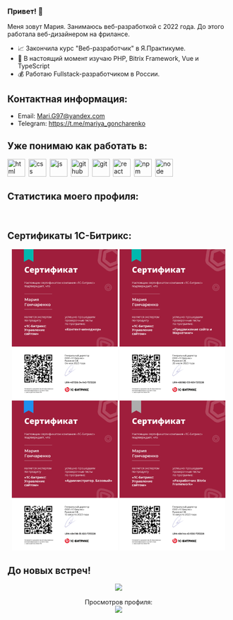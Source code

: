 
### Привет! 👋

Меня зовут Мария. Занимаюсь веб-разработкой с 2022 года. До этого работала веб-дизайнером на фрилансе.

- 📈 Закончила курс "Веб-разработчик" в Я.Практикуме.
- 🚀 В настоящий момент изучаю PHP, Bitrix Framework, Vue и TypeScript
- 💰 Работаю Fullstack-разработчиком в России.

## Контактная информация:

* Email: Mari.G97@yandex.com
* Telegram: https://t.me/mariya_goncharenko

## Уже понимаю как работать в:

<img src="https://cdn.jsdelivr.net/gh/devicons/devicon/icons/html5/html5-original.svg" title="html" width="40" height="40"/>&nbsp;
<img src="https://cdn.jsdelivr.net/gh/devicons/devicon/icons/css3/css3-original.svg" title="css" width="40" height="40"/>&nbsp;
<img src="https://cdn.jsdelivr.net/gh/devicons/devicon/icons/javascript/javascript-original.svg" title="js" width="40" height="40"/>&nbsp;
<img src="https://cdns.iconmonstr.com/wp-content/releases/preview/2012/240/iconmonstr-github-1.png" title="github" width="40" height="40"/>&nbsp;
<img src="https://cdn.jsdelivr.net/gh/devicons/devicon/icons/git/git-plain.svg" title="git" width="40" height="40"/>&nbsp;
<img src="https://cdn.jsdelivr.net/gh/devicons/devicon/icons/react/react-original.svg" title="react" width="40" height="40"/>&nbsp;
<img src="https://cdn.jsdelivr.net/gh/devicons/devicon/icons/npm/npm-original-wordmark.svg" title="npm" width="40" height="40"/>&nbsp; 
<img src="https://cdn.jsdelivr.net/gh/devicons/devicon/icons/nodejs/nodejs-original.svg" title="node" width="40" height="40"/>&nbsp;

## Статистика моего профиля:

<div id="stat" align="center">
    <img src="http://github-profile-summary-cards.vercel.app/api/cards/profile-details?username=mariya-goncharenko&theme=transparent&hide_border=true" alt=""/>
    <img src="http://github-profile-summary-cards.vercel.app/api/cards/most-commit-language?username=mariya-goncharenko&theme=transparent&hide_border=true" alt=""/>
    <img src="http://github-profile-summary-cards.vercel.app/api/cards/stats?username=mariya-goncharenko&theme=transparent&hide_border=true" alt=""/>
</div>

## Сертификаты 1С-Битрикс:

<div id="stat" align="center" gap="20">
    <img src="./img/km.jpg" alt="" width="240"/>
    <img src="./img/pm.jpg" alt="" width="240"/>
    <img src="./img/ab.jpg" alt="" width="240" />
    <img src="./img/BF.jpg" alt="" width="240" />
</div>


## До новых встреч!
<p align='center'>
  <img src='https://user-images.githubusercontent.com/5713670/87202985-820dcb80-c2b6-11ea-9f56-7ec461c497c3.gif' width='200'>
</p>
<p align="center"> 
  Просмотров профиля:<br>
  <img src="https://profile-counter.glitch.me/mariya-goncharenko/count.svg" />
</p>
